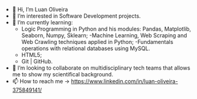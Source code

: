 - 👋 Hi, I’m Luan Oliveira
- 👀 I’m interested in Software Development projects.
- 🌱 I’m currently learning: 
  - Logic Programming in Python and his modules: Pandas, Matplotlib, Seaborn, Numpy, Sklearn; 
  -Machine Learning, Web Scraping and Web Crawling techniques applied in Python;
  -Fundamentals operations with relational databases using MySQL.
  - HTML5;
  - Git | GitHub.  
- 💞️ I’m looking to collaborate on multidisciplinary tech teams that allows me to show my scientifical background.
- 📫 How to reach me -> https://www.linkedin.com/in/luan-oliveira-375849141/

<!---
LuanOliveira88/LuanOliveira88 is a ✨ special ✨ repository because its `README.md` (this file) appears on your GitHub profile.
You can click the Preview link to take a look at your changes.
--->

